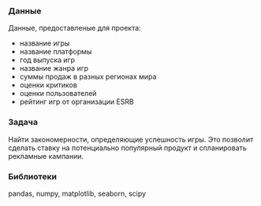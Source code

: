 
### Данные

Данные, предоставленые для проекта:
- название игры
- название платформы 
- год выпуска игр
- название жанра игр
- суммы продаж в разных регионах мира
- оценки критиков
- оценки пользователей
- рейтинг игр от организации ESRB

### Задача

Найти закономерности, определяющие успешность игры. Это позволит сделать ставку на потенциально популярный продукт и спланировать рекламные кампании.

### Библиотеки

pandas, numpy, matplotlib, seaborn, scipy


